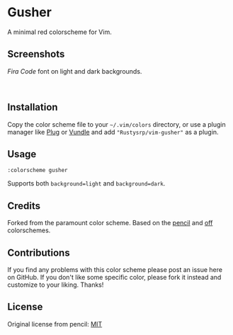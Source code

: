 # Gusher

A minimal red colorscheme for Vim.

## Screenshots

*Fira Code* font on light and dark backgrounds.

![]()
![]()

## Installation

Copy the color scheme file to your `~/.vim/colors` directory, or use a plugin
manager like [Plug][] or [Vundle][] and add `"Rustysrp/vim-gusher"`
as a plugin.

[vundle]: https://github.com/gmarik/Vundle.vim
[plug]: https://github.com/junegunn/vim-plug

## Usage

```
:colorscheme gusher
```

Supports both `background=light` and `background=dark`.

## Credits

Forked from the paramount color scheme. Based on the [pencil][] and [off][] colorschemes.

[pencil]: https://github.com/reedes/vim-colors-pencil
[off]: https://github.com/reedes/vim-colors-off

## Contributions

If you find any problems with this color scheme please post an issue here on
GitHub. If you don't like some specific color, please fork it instead and customize
to your liking. Thanks!

## License

Original license from pencil: [MIT](LICENSE)
